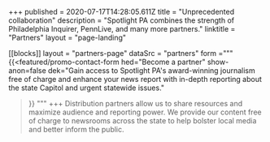 +++
published = 2020-07-17T14:28:05.611Z
title = "Unprecedented collaboration"
description = "Spotlight PA combines the strength of Philadelphia Inquirer, PennLive, and many more partners."
linktitle = "Partners"
layout = "page-landing"

[[blocks]]
layout = "partners-page"
dataSrc = "partners"
form ="""
{{<featured/promo-contact-form
  hed="Become a partner"
  show-anon=false
  dek="Gain access to Spotlight PA's award-winning journalism free of charge and enhance your news report with in-depth reporting about the state Capitol and urgent statewide issues."
>}}
"""
+++
Distribution partners allow us to share resources and maximize audience and reporting power. We provide our content free of charge to newsrooms across the state to help bolster local media and better inform the public.

